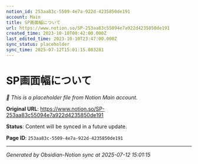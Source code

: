 ```yaml
---
notion_id: 253aa83c-5509-4e7a-922d-4235850de191
account: Main
title: SP画面幅について
url: https://www.notion.so/SP-253aa83c55094e7a922d4235850de191
created_time: 2023-10-10T00:42:00.000Z
last_edited_time: 2023-10-10T23:47:00.000Z
sync_status: placeholder
sync_time: 2025-07-12T15:01:15.083281
---
```


# SP画面幅について

*🔄 This is a placeholder file from Notion Main account.*

**Original URL**: https://www.notion.so/SP-253aa83c55094e7a922d4235850de191

**Status**: Content will be synced in a future update.

**Page ID**: `253aa83c-5509-4e7a-922d-4235850de191`

---

*Generated by Obsidian-Notion sync at 2025-07-12 15:01:15*
